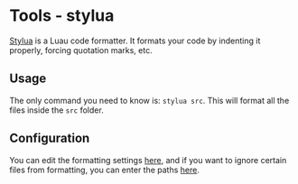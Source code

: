 # Tools - stylua

[Stylua](https://github.com/JohnnyMorganz/StyLua) is a Luau code formatter. It formats your code by indenting it properly, forcing quotation marks, etc.

## Usage

The only command you need to know is: `stylua src`. This will format all the files inside the `src` folder.

## Configuration

You can edit the formatting settings [here](https://github.com/rocult/script-template/blob/main/.stylua.toml), and if you want to ignore certain files from formatting, you can enter the paths [here](https://github.com/rocult/script-template/blob/main/.styluaignore).
